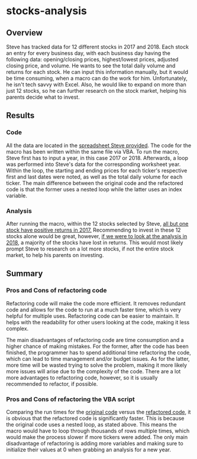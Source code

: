 # stocks-analysis

## Overview

Steve has tracked data for 12 different stocks in 2017 and 2018. Each stock an entry for every business day, with each business day having the following data: opening/closing prices, highest/lowest prices, adjusted closing price, and volume. He wants to see the total daily volume and returns for each stock. He can input this information manually, but it would be time consuming, when a macro can do the work for him. Unfortunately, he isn't tech savvy with Excel. Also, he would like to expand on more than just 12 stocks, so he can further research on the stock market, helping his parents decide what to invest.

## Results

### Code

All the data are located in the [spreadsheet Steve provided](./VBA_Challenge.xlsm). The code for the macro has been written within the same file via VBA. To run the macro, Steve first has to input a year, in this case 2017 or 2018. Afterwards, a loop was performed into Steve's data for the corresponding worksheet year. Within the loop, the starting and ending prices for each ticker's respective first and last dates were noted, as well as the total daily volume for each ticker. The main difference between the original code and the refactored code is that the former uses a nested loop while the latter uses an index variable.

### Analysis

After running the macro, within the 12 stocks selected by Steve, [all but one stock have positive returns in 2017.](./Resources/Stocks_2017.png) Recommending to invest in these 12 stocks alone would be great, however, [if we were to look at the analysis in 2018](./Resources/Stocks_2018.png), a majority of the stocks have lost in returns. This would most likely prompt Steve to research on a lot more stocks, if not the entire stock market, to help his parents on investing.

## Summary

### Pros and Cons of refactoring code

Refactoring code will make the code more efficient. It removes redundant code and allows for the code to run at a much faster time, which is very helpful for multiple uses. Refactoring code can be easier to maintain. It helps with the readability for other users looking at the code, making it less complex.

The main disadvantages of refactoring code are time consumption and a higher chance of making mistakes. For the former, after the code has been finished, the programmer has to spend additional time refactoring the code, which can lead to time management and/or budget issues. As for the latter, more time will be wasted trying to solve the problem, making it more likely more issues will arise due to the complexity of the code. There are a lot more advantages to refactoring code, however, so it is usually recommended to refactor, if possible.

### Pros and Cons of refactoring the VBA script

Comparing the run times for the [original code](./Resources/Module_2_2018.png) versus the [refactored code](./Resources/VBA_Challenge_2018.png), it is obvious that the refactored code is significantly faster. This is because the original code uses a nested loop, as stated above. This means the macro would have to loop through thousands of rows multiple times, which would make the process slower if more tickers were added. The only main disadvantage of refactoring is adding more variables and making sure to initialize their values at 0 when grabbing an analysis for a new year.
